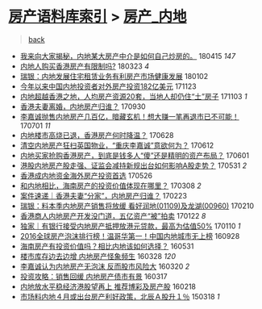 [房产语料库索引](../../README.md)  > [房产_内地](房产_内地.md)
====
> [back](../README.md)

- [我来向大家揭秘，内地某大房产中介是如何自己炒房的。](http://jkwz.applinzi.com/ittc/7092229434914636816.html#%E6%88%91%E6%9D%A5%E5%90%91%E5%A4%A7%E5%AE%B6%E6%8F%AD%E7%A7%98%EF%BC%8C%E5%86%85%E5%9C%B0%E6%9F%90%E5%A4%A7%E6%88%BF%E4%BA%A7%E4%B8%AD%E4%BB%8B%E6%98%AF%E5%A6%82%E4%BD%95%E8%87%AA%E5%B7%B1%E7%82%92%E6%88%BF%E7%9A%84%E3%80%82) 180415 *147* 
- [内地人购买香港房产有限制吗?](http://jkwz.applinzi.com/ittc/7083641808968221702.html#%E5%86%85%E5%9C%B0%E4%BA%BA%E8%B4%AD%E4%B9%B0%E9%A6%99%E6%B8%AF%E6%88%BF%E4%BA%A7%E6%9C%89%E9%99%90%E5%88%B6%E5%90%97%3F) 180323 *4* 
- [瑞银：内地发展住宅租赁业务有利房产市场健康发展](http://jkwz.applinzi.com/ittc/7053941154565850123.html#%E7%91%9E%E9%93%B6%EF%BC%9A%E5%86%85%E5%9C%B0%E5%8F%91%E5%B1%95%E4%BD%8F%E5%AE%85%E7%A7%9F%E8%B5%81%E4%B8%9A%E5%8A%A1%E6%9C%89%E5%88%A9%E6%88%BF%E4%BA%A7%E5%B8%82%E5%9C%BA%E5%81%A5%E5%BA%B7%E5%8F%91%E5%B1%95) 180102  
- [今年以来中国内地投资者对外房产投资182亿美元](http://jkwz.applinzi.com/ittc/7039075095610393617.html#%E4%BB%8A%E5%B9%B4%E4%BB%A5%E6%9D%A5%E4%B8%AD%E5%9B%BD%E5%86%85%E5%9C%B0%E6%8A%95%E8%B5%84%E8%80%85%E5%AF%B9%E5%A4%96%E6%88%BF%E4%BA%A7%E6%8A%95%E8%B5%84182%E4%BA%BF%E7%BE%8E%E5%85%83) 171123  
- [内地超越香港之地，人均房产资源20套，当地人却仍住“土”房子](http://jkwz.applinzi.com/ittc/7031830189741442064.html#%E5%86%85%E5%9C%B0%E8%B6%85%E8%B6%8A%E9%A6%99%E6%B8%AF%E4%B9%8B%E5%9C%B0%EF%BC%8C%E4%BA%BA%E5%9D%87%E6%88%BF%E4%BA%A7%E8%B5%84%E6%BA%9020%E5%A5%97%EF%BC%8C%E5%BD%93%E5%9C%B0%E4%BA%BA%E5%8D%B4%E4%BB%8D%E4%BD%8F%E2%80%9C%E5%9C%9F%E2%80%9D%E6%88%BF%E5%AD%90) 171103 *1* 
- [香港夫妻离婚，内地房产归谁？](http://jkwz.applinzi.com/ittc/7019017822611702800.html#%E9%A6%99%E6%B8%AF%E5%A4%AB%E5%A6%BB%E7%A6%BB%E5%A9%9A%EF%BC%8C%E5%86%85%E5%9C%B0%E6%88%BF%E4%BA%A7%E5%BD%92%E8%B0%81%EF%BC%9F) 170930  
- [李嘉诚抛售内地房产几百亿，暗藏玄机！想大赚一笔再退市已不可能！](http://jkwz.applinzi.com/ittc/6985447240842609669.html#%E6%9D%8E%E5%98%89%E8%AF%9A%E6%8A%9B%E5%94%AE%E5%86%85%E5%9C%B0%E6%88%BF%E4%BA%A7%E5%87%A0%E7%99%BE%E4%BA%BF%EF%BC%8C%E6%9A%97%E8%97%8F%E7%8E%84%E6%9C%BA%EF%BC%81%E6%83%B3%E5%A4%A7%E8%B5%9A%E4%B8%80%E7%AC%94%E5%86%8D%E9%80%80%E5%B8%82%E5%B7%B2%E4%B8%8D%E5%8F%AF%E8%83%BD%EF%BC%81) 170701 *11* 
- [内地楼市高烧已退，香港房产何时降温？](http://jkwz.applinzi.com/ittc/6984295061180122117.html#%E5%86%85%E5%9C%B0%E6%A5%BC%E5%B8%82%E9%AB%98%E7%83%A7%E5%B7%B2%E9%80%80%EF%BC%8C%E9%A6%99%E6%B8%AF%E6%88%BF%E4%BA%A7%E4%BD%95%E6%97%B6%E9%99%8D%E6%B8%A9%EF%BC%9F) 170628  
- [清空内地房产狂扫英国物业，“重庆李嘉诚”意欲何为？](http://jkwz.applinzi.com/ittc/6978223056429253637.html#%E6%B8%85%E7%A9%BA%E5%86%85%E5%9C%B0%E6%88%BF%E4%BA%A7%E7%8B%82%E6%89%AB%E8%8B%B1%E5%9B%BD%E7%89%A9%E4%B8%9A%EF%BC%8C%E2%80%9C%E9%87%8D%E5%BA%86%E6%9D%8E%E5%98%89%E8%AF%9A%E2%80%9D%E6%84%8F%E6%AC%B2%E4%BD%95%E4%B8%BA%EF%BC%9F) 170612  
- [内地买家抢购香港房产，到底是钱多人“傻”还是精明的资产布局？](http://jkwz.applinzi.com/ittc/6974154927096988677.html#%E5%86%85%E5%9C%B0%E4%B9%B0%E5%AE%B6%E6%8A%A2%E8%B4%AD%E9%A6%99%E6%B8%AF%E6%88%BF%E4%BA%A7%EF%BC%8C%E5%88%B0%E5%BA%95%E6%98%AF%E9%92%B1%E5%A4%9A%E4%BA%BA%E2%80%9C%E5%82%BB%E2%80%9D%E8%BF%98%E6%98%AF%E7%B2%BE%E6%98%8E%E7%9A%84%E8%B5%84%E4%BA%A7%E5%B8%83%E5%B1%80%EF%BC%9F) 170601  
- [港股内地房产股走强、证监会减持新规出台如何影响A股走势？](http://jkwz.applinzi.com/ittc/6973756190772167684.html#%E6%B8%AF%E8%82%A1%E5%86%85%E5%9C%B0%E6%88%BF%E4%BA%A7%E8%82%A1%E8%B5%B0%E5%BC%BA%E3%80%81%E8%AF%81%E7%9B%91%E4%BC%9A%E5%87%8F%E6%8C%81%E6%96%B0%E8%A7%84%E5%87%BA%E5%8F%B0%E5%A6%82%E4%BD%95%E5%BD%B1%E5%93%8DA%E8%82%A1%E8%B5%B0%E5%8A%BF%EF%BC%9F) 170531 *2* 
- [香港成内地资金海外房产投资首选](http://jkwz.applinzi.com/ittc/6971886235747353605.html#%E9%A6%99%E6%B8%AF%E6%88%90%E5%86%85%E5%9C%B0%E8%B5%84%E9%87%91%E6%B5%B7%E5%A4%96%E6%88%BF%E4%BA%A7%E6%8A%95%E8%B5%84%E9%A6%96%E9%80%89) 170526  
- [和内地相比，海南房产的投资价值体现在哪里？](http://jkwz.applinzi.com/ittc/6942685364853670917.html#%E5%92%8C%E5%86%85%E5%9C%B0%E7%9B%B8%E6%AF%94%EF%BC%8C%E6%B5%B7%E5%8D%97%E6%88%BF%E4%BA%A7%E7%9A%84%E6%8A%95%E8%B5%84%E4%BB%B7%E5%80%BC%E4%BD%93%E7%8E%B0%E5%9C%A8%E5%93%AA%E9%87%8C%EF%BC%9F) 170308 *2* 
- [案件速递｜香港夫妻“分家”，内地房产归谁？](http://jkwz.applinzi.com/ittc/6937889486284522501.html#%E6%A1%88%E4%BB%B6%E9%80%9F%E9%80%92%EF%BD%9C%E9%A6%99%E6%B8%AF%E5%A4%AB%E5%A6%BB%E2%80%9C%E5%88%86%E5%AE%B6%E2%80%9D%EF%BC%8C%E5%86%85%E5%9C%B0%E6%88%BF%E4%BA%A7%E5%BD%92%E8%B0%81%EF%BC%9F) 170223  
- [瑞银：料本季内地房产销售将放缓 看好润地(01109)及龙湖(00960)](http://jkwz.applinzi.com/ittc/6932956103813104645.html#%E7%91%9E%E9%93%B6%EF%BC%9A%E6%96%99%E6%9C%AC%E5%AD%A3%E5%86%85%E5%9C%B0%E6%88%BF%E4%BA%A7%E9%94%80%E5%94%AE%E5%B0%86%E6%94%BE%E7%BC%93+%E7%9C%8B%E5%A5%BD%E6%B6%A6%E5%9C%B0%2801109%29%E5%8F%8A%E9%BE%99%E6%B9%96%2800960%29) 170210  
- [香港商人内地房产开发没门道，五亿资产“被”拍卖](http://jkwz.applinzi.com/ittc/6925582359868212229.html#%E9%A6%99%E6%B8%AF%E5%95%86%E4%BA%BA%E5%86%85%E5%9C%B0%E6%88%BF%E4%BA%A7%E5%BC%80%E5%8F%91%E6%B2%A1%E9%97%A8%E9%81%93%EF%BC%8C%E4%BA%94%E4%BA%BF%E8%B5%84%E4%BA%A7%E2%80%9C%E8%A2%AB%E2%80%9D%E6%8B%8D%E5%8D%96) 170122 *8* 
- [独家｜有银行接受内地房产抵押放港元贷款，最高为估值50%](http://jkwz.applinzi.com/ittc/6921428135857095685.html#%E7%8B%AC%E5%AE%B6%EF%BD%9C%E6%9C%89%E9%93%B6%E8%A1%8C%E6%8E%A5%E5%8F%97%E5%86%85%E5%9C%B0%E6%88%BF%E4%BA%A7%E6%8A%B5%E6%8A%BC%E6%94%BE%E6%B8%AF%E5%85%83%E8%B4%B7%E6%AC%BE%EF%BC%8C%E6%9C%80%E9%AB%98%E4%B8%BA%E4%BC%B0%E5%80%BC50%25) 170110 *1* 
- [2016全球房产泡沫排行榜！温哥华第一！中国内地城市无上榜](http://jkwz.applinzi.com/ittc/6882910373442749445.html#2016%E5%85%A8%E7%90%83%E6%88%BF%E4%BA%A7%E6%B3%A1%E6%B2%AB%E6%8E%92%E8%A1%8C%E6%A6%9C%EF%BC%81%E6%B8%A9%E5%93%A5%E5%8D%8E%E7%AC%AC%E4%B8%80%EF%BC%81%E4%B8%AD%E5%9B%BD%E5%86%85%E5%9C%B0%E5%9F%8E%E5%B8%82%E6%97%A0%E4%B8%8A%E6%A6%9C) 160928  
- [海南房产有投资价值吗？相比内地该如何选择？](http://jkwz.applinzi.com/ittc/6838392192330368005.html#%E6%B5%B7%E5%8D%97%E6%88%BF%E4%BA%A7%E6%9C%89%E6%8A%95%E8%B5%84%E4%BB%B7%E5%80%BC%E5%90%97%EF%BC%9F%E7%9B%B8%E6%AF%94%E5%86%85%E5%9C%B0%E8%AF%A5%E5%A6%82%E4%BD%95%E9%80%89%E6%8B%A9%EF%BC%9F) 160531  
- [楼市库存边去边增 内地房产怪象频生](http://jkwz.applinzi.com/ittc/6814548017638016005.html#%E6%A5%BC%E5%B8%82%E5%BA%93%E5%AD%98%E8%BE%B9%E5%8E%BB%E8%BE%B9%E5%A2%9E+%E5%86%85%E5%9C%B0%E6%88%BF%E4%BA%A7%E6%80%AA%E8%B1%A1%E9%A2%91%E7%94%9F) 160328 *120* 
- [李嘉诚认为内地房产无泡沫 反而股市风险大](http://jkwz.applinzi.com/ittc/6811588203471438853.html#%E6%9D%8E%E5%98%89%E8%AF%9A%E8%AE%A4%E4%B8%BA%E5%86%85%E5%9C%B0%E6%88%BF%E4%BA%A7%E6%97%A0%E6%B3%A1%E6%B2%AB+%E5%8F%8D%E8%80%8C%E8%82%A1%E5%B8%82%E9%A3%8E%E9%99%A9%E5%A4%A7) 160320 *2* 
- [投资攻略：销售回缓 内地房产债市有景](http://jkwz.applinzi.com/ittc/6810466192439378948.html#%E6%8A%95%E8%B5%84%E6%94%BB%E7%95%A5%EF%BC%9A%E9%94%80%E5%94%AE%E5%9B%9E%E7%BC%93+%E5%86%85%E5%9C%B0%E6%88%BF%E4%BA%A7%E5%80%BA%E5%B8%82%E6%9C%89%E6%99%AF) 160317  
- [内地放水平稳经济港股望再上 推荐博彩及房产股](http://jkwz.applinzi.com/ittc/6800058202750190596.html#%E5%86%85%E5%9C%B0%E6%94%BE%E6%B0%B4%E5%B9%B3%E7%A8%B3%E7%BB%8F%E6%B5%8E%E6%B8%AF%E8%82%A1%E6%9C%9B%E5%86%8D%E4%B8%8A+%E6%8E%A8%E8%8D%90%E5%8D%9A%E5%BD%A9%E5%8F%8A%E6%88%BF%E4%BA%A7%E8%82%A1) 160218  
- [市场料内地４月或出台房产利好政策，北辰Ａ股升１％](http://jkwz.applinzi.com/ittc/547650611398080206.html#%E5%B8%82%E5%9C%BA%E6%96%99%E5%86%85%E5%9C%B0%EF%BC%94%E6%9C%88%E6%88%96%E5%87%BA%E5%8F%B0%E6%88%BF%E4%BA%A7%E5%88%A9%E5%A5%BD%E6%94%BF%E7%AD%96%EF%BC%8C%E5%8C%97%E8%BE%B0%EF%BC%A1%E8%82%A1%E5%8D%87%EF%BC%91%EF%BC%85) 150318 *1* 
